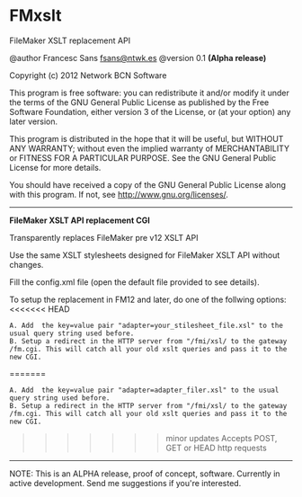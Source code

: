 FMxslt
======

FileMaker XSLT replacement API

@author Francesc Sans fsans@ntwk.es
@version 0.1 **(Alpha release)**
 
Copyright (c) 2012 Network BCN Software
 
This program is free software: you can redistribute it and/or modify
it under the terms of the GNU General Public License as published by
the Free Software Foundation, either version 3 of the License, or
(at your option) any later version.

This program is distributed in the hope that it will be useful,
but WITHOUT ANY WARRANTY; without even the implied warranty of
MERCHANTABILITY or FITNESS FOR A PARTICULAR PURPOSE.  See the
GNU General Public License for more details.

You should have received a copy of the GNU General Public License
along with this program.  If not, see <http://www.gnu.org/licenses/>.

 ------------------------------------------------------------------------------

 **FileMaker XSLT API replacement CGI**

Transparently replaces FileMaker pre v12 XSLT API
  
Use the same XSLT stylesheets designed for FileMaker XSLT API without changes. 
 
Fill the config.xml file (open the default file provided to see details). 
 
To setup the replacement in FM12 and later, do one of the follwing options: 
<<<<<<< HEAD

	A. Add  the key=value pair "adapter=your_stilesheet_file.xsl" to the usual query string used before.
	B. Setup a redirect in the HTTP server from "/fmi/xsl/ to the gateway /fm.cgi. This will catch all your old xslt queries and pass it to the new CGI.
	
=======
 
	A. Add  the key=value pair "adapter=adapter_filer.xsl" to the usual query string used before.
	B. Setup a redirect in the HTTP server from "/fmi/xsl/ to the gateway /fm.cgi. This will catch all your old xslt queries and pass it to the new CGI. 
 
>>>>>>> minor updates
Accepts POST, GET or HEAD http requests 

 ------------------------------------------------------------------------------

NOTE: This is an ALPHA release, proof of concept, software. Currently in active development. Send me suggestions if you're interested.


